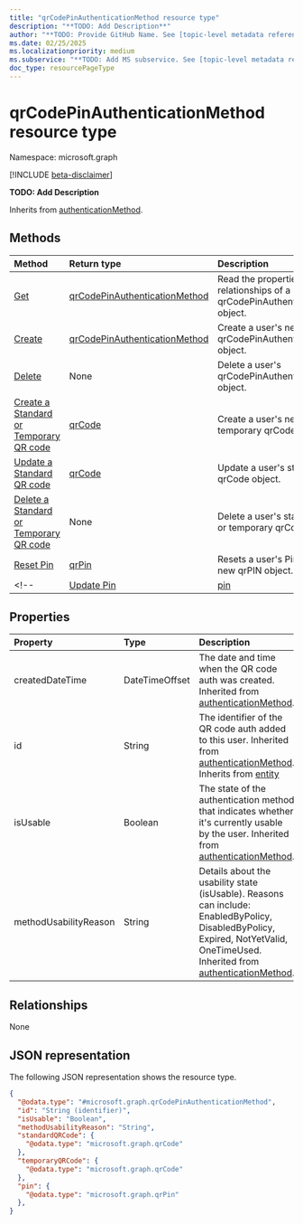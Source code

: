```yaml
---
title: "qrCodePinAuthenticationMethod resource type"
description: "**TODO: Add Description**"
author: "**TODO: Provide GitHub Name. See [topic-level metadata reference](https://aka.ms/msgo?pagePath=Document-APIs/Guidelines/Metadata)**"
ms.date: 02/25/2025
ms.localizationpriority: medium
ms.subservice: "**TODO: Add MS subservice. See [topic-level metadata reference](https://aka.ms/msgo?pagePath=Document-APIs/Guidelines/Metadata)**"
doc_type: resourcePageType
---
```


# qrCodePinAuthenticationMethod resource type

Namespace: microsoft.graph

[!INCLUDE [beta-disclaimer](../../includes/beta-disclaimer.md)]

**TODO: Add Description**


Inherits from [authenticationMethod](../resources/authenticationmethod.md).


## Methods
|Method|Return type|Description|
|:---|:---|:---|
|[Get](../api/qrcodepinauthenticationmethod-get.md)|[qrCodePinAuthenticationMethod](../resources/qrcodepinauthenticationmethod.md)|Read the properties and relationships of a user's qrCodePinAuthenticationMethod object.|
|[Create](../api/authentication-put-qrcodepinmethod.md)|[qrCodePinAuthenticationMethod](../resources/qrcodepinauthenticationmethod.md)|Create a user's new qrCodePinAuthenticationMethod object.|
|[Delete](../api/authentication-delete-qrcodepinmethod.md)|None|Delete a user's qrCodePinAuthenticationMethod object.|
|[Create a Standard or Temporary QR code](../api/qrcodepinauthenticationmethod-patch-standardqrcode.md)|[qrCode](../resources/qrcode.md)|Create a user's new standard or temporary qrCode object.|
|[Update a Standard QR code](../api/qrcode-update.md)|[qrCode](../resources/qrcode.md)|Update a user's standard qrCode object.|
|[Delete a Standard or Temporary QR code](../api/qrcode-delete.md)|None|Delete a user's standardQRCode or temporary qrCode object.|
|[Reset Pin](../api/qrcodepinauthenticationmethod-patch-pin.md)|[qrPin](../resources/qrpin.md)|Resets a user's Pin by creating a new qrPIN object.|
<!--|[Update Pin](../api/qrpin-updatepin.md)|[pin](../resources/qrpin.md)|Changing a user's Pin.|-->



## Properties
|Property|Type|Description|
|:---|:---|:---|
|createdDateTime|DateTimeOffset|The date and time when the QR code auth was created. Inherited from [authenticationMethod](../resources/authenticationmethod.md).|
|id|String|The identifier of the QR code auth added to this user. Inherited from [authenticationMethod](../resources/authenticationmethod.md). Inherits from [entity](../resources/entity.md)|
|isUsable|Boolean|The state of the authentication method that indicates whether it's currently usable by the user. Inherited from [authenticationMethod](../resources/authenticationmethod.md).|
|methodUsabilityReason|String|Details about the usability state (isUsable). Reasons can include: EnabledByPolicy, DisabledByPolicy, Expired, NotYetValid, OneTimeUsed. Inherited from [authenticationMethod](../resources/authenticationmethod.md).|

## Relationships
None

## JSON representation
The following JSON representation shows the resource type.
<!-- {
  "blockType": "resource",
  "keyProperty": "id",
  "@odata.type": "microsoft.graph.qrCodePinAuthenticationMethod",
  "baseType": "microsoft.graph.authenticationMethod",
  "openType": false
}
-->
``` json
{
  "@odata.type": "#microsoft.graph.qrCodePinAuthenticationMethod",
  "id": "String (identifier)",
  "isUsable": "Boolean",
  "methodUsabilityReason": "String",
  "standardQRCode": {
    "@odata.type": "microsoft.graph.qrCode"
  },
  "temporaryQRCode": {
    "@odata.type": "microsoft.graph.qrCode"
  },
  "pin": {
    "@odata.type": "microsoft.graph.qrPin"
  },
}
```

